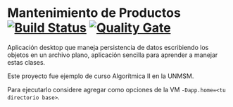 # Mantenimiento de Productos [![Build Status](https://travis-ci.org/cesardl/mantenimiento-productos.svg?branch=master)](https://travis-ci.org/cesardl/mantenimiento-productos) [![Quality Gate](https://sonarcloud.io/api/project_badges/measure?project=org.sanmarcux.samples.swing.mantenimiento-productos&metric=alert_status)](https://sonarcloud.io/dashboard?id=org.sanmarcux.samples.swing.mantenimiento-productos) 

Aplicaci&oacute;n desktop que maneja persistencia de datos escribiendo los objetos en un archivo plano, aplicaci&oacute;n sencilla para aprender a manejar estas clases.

Este proyecto fue ejemplo de curso Algorítmica II en la UNMSM.

Para ejecutarlo considere agregar como opciones de la VM `-Dapp.home=<tu directorio base>`.
